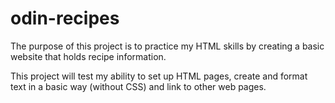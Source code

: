 # odin-recipes

The purpose of this project is to practice my HTML skills by creating a basic website that holds recipe information.

This project will test my ability to set up HTML pages, create and format text in a basic way (without CSS) and link to other web pages.
